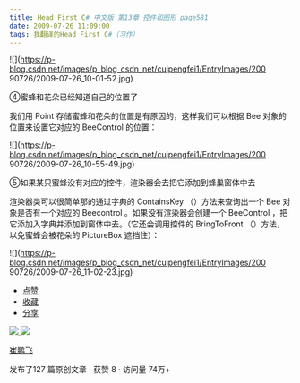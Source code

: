 ```yaml
---
title: Head First C# 中文版 第13章 控件和图形 page581
date: 2009-07-26 11:09:00
tags: 我翻译的Head First C#（习作）
---
```

![](https://p-blog.csdn.net/images/p_blog_csdn_net/cuipengfei1/EntryImages/200
90726/2009-07-26_10-01-52.jpg)

④蜜蜂和花朵已经知道自己的位置了

  

我们用  Point  存储蜜蜂和花朵的位置是有原因的，这样我们可以根据  Bee  对象的位置来设置它对应的  BeeControl  的位置：

  

![](https://p-blog.csdn.net/images/p_blog_csdn_net/cuipengfei1/EntryImages/200
90726/2009-07-26_10-55-49.jpg)

⑤如果某只蜜蜂没有对应的控件，渲染器会去把它添加到蜂巢窗体中去

  

渲染器类可以很简单那的通过字典的  ContainsKey  （）方法来查询出一个  Bee  对象是否有一个对应的  Beecontrol
。如果没有渲染器会创建一个  BeeControl  ，把它添加入字典并添加到窗体中去。（它还会调用控件的  BringToFront
（）方法，以免蜜蜂会被花朵的  PictureBox  遮挡住）：

  

![](https://p-blog.csdn.net/images/p_blog_csdn_net/cuipengfei1/EntryImages/200
90726/2009-07-26_11-02-23.jpg)

  * [ 点赞  ](javascript:;)
  * [ 收藏  ](javascript:;)
  * [ 分享 ](javascript:;)

[ ![](https://profile.csdnimg.cn/5/2/5/3_cuipengfei1)
![](https://g.csdnimg.cn/static/user-reg-year/1x/11.png)
](https://blog.csdn.net/cuipengfei1)

[ 崔鹏飞 ](https://blog.csdn.net/cuipengfei1)

发布了127 篇原创文章  ·  获赞 8  ·  访问量 74万+

